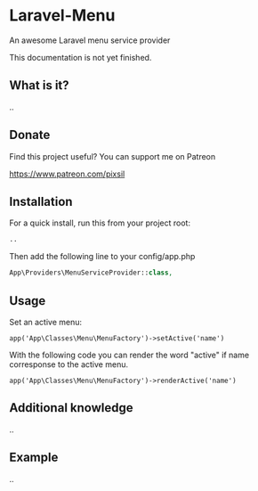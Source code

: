 # Laravel-Menu
An awesome Laravel menu service provider

This documentation is not yet finished.

## What is it?

..

## Donate

Find this project useful? You can support me on Patreon

https://www.patreon.com/pixsil

## Installation

For a quick install, run this from your project root:
```bash
..
```

Then add the following line to your config/app.php

```php
App\Providers\MenuServiceProvider::class,
```

## Usage

Set an active menu:
```
app('App\Classes\Menu\MenuFactory')->setActive('name')
```

With the following code you can render the word "active" if name corresponse to the active menu.
```
app('App\Classes\Menu\MenuFactory')->renderActive('name')
```


## Additional knowledge

..

## Example

..

